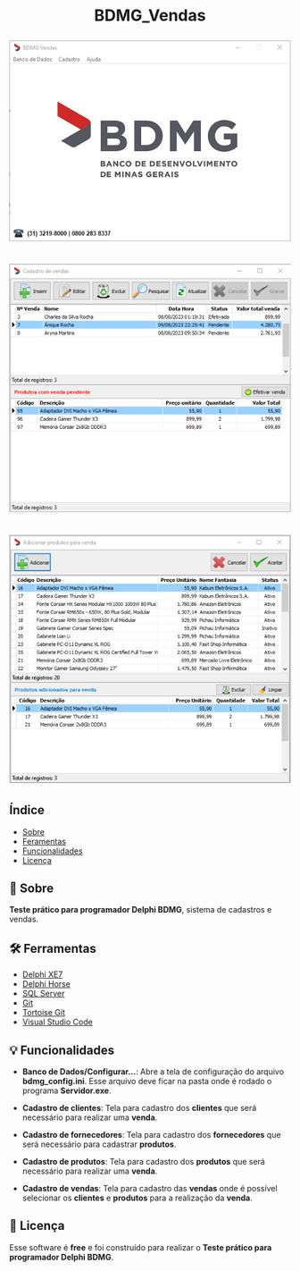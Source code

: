 <h1 align="center">    
    <p>BDMG_Vendas</p>
    <img src="./Imagens/programa_tela_1.png"/>
    </br></br>    
    <img src="./Imagens/programa_tela_2.png"/>
	</br></br>    
    <img src="./Imagens/programa_tela_3.png"/>
</h1>

## Índice
- [Sobre](#-sobre)
- [Feramentas](#-ferramentas)
- [Funcionalidades](#-funcionalidades)
- [Licença](#-licença)


## 📘 Sobre

**Teste prático para programador Delphi BDMG**, sistema de cadastros e vendas.

## 🛠 Ferramentas

- [Delphi XE7](https://www.embarcadero.com/br/)
- [Delphi Horse](https://github.com/HashLoad/horse)
- [SQL Server](https://www.microsoft.com/pt-br/sql-server/sql-server-2019)
- [Git](https://git-scm.com/)
- [Tortoise Git](https://tortoisegit.org/)
- [Visual Studio Code](https://code.visualstudio.com/)

## 💡 Funcionalidades

- **Banco de Dados/Configurar...**: Abre a tela de configuração do arquivo **bdmg_config.ini**. Esse arquivo deve ficar na pasta onde é rodado o programa **Servidor.exe**.

- **Cadastro de clientes**: Tela para cadastro dos **clientes** que será necessário para realizar uma **venda**.

- **Cadastro de fornecedores**: Tela para cadastro dos **fornecedores** que será necessário para cadastrar **produtos**.

- **Cadastro de produtos**: Tela para cadastro dos **produtos** que será necessário para realizar uma **venda**.

- **Cadastro de vendas**: Tela para cadastro das **vendas** onde é possível selecionar os **clientes** e **produtos** para a realização da **venda**.

## 📄 Licença

Esse software é **free** e foi construído para realizar o **Teste prático para programador Delphi BDMG**.
